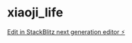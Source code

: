 # xiaoji_life

[Edit in StackBlitz next generation editor ⚡️](https://stackblitz.com/~/github.com/lichi1993315/xiaoji_life)